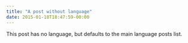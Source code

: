 ```yaml
---
title: "A post without language"
date: 2015-01-18T18:47:59-00:00
---
```


This post has no language, but defaults to the main language posts list.
